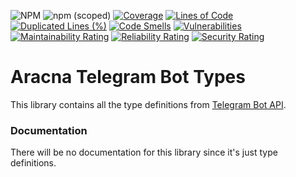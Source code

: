 ![NPM](https://img.shields.io/npm/l/@aracna/telegram-bot-types)
![npm (scoped)](https://img.shields.io/npm/v/@aracna/telegram-bot-types)
[![Coverage](https://sonarcloud.io/api/project_badges/measure?project=aracna_telegram-bot-types&metric=coverage)](https://sonarcloud.io/summary/new_code?id=aracna_telegram-bot-types)
[![Lines of Code](https://sonarcloud.io/api/project_badges/measure?project=aracna_telegram-bot-types&metric=ncloc)](https://sonarcloud.io/summary/new_code?id=aracna_telegram-bot-types)
[![Duplicated Lines (%)](https://sonarcloud.io/api/project_badges/measure?project=aracna_telegram-bot-types&metric=duplicated_lines_density)](https://sonarcloud.io/summary/new_code?id=aracna_telegram-bot-types)
[![Code Smells](https://sonarcloud.io/api/project_badges/measure?project=aracna_telegram-bot-types&metric=code_smells)](https://sonarcloud.io/summary/new_code?id=aracna_telegram-bot-types)
[![Vulnerabilities](https://sonarcloud.io/api/project_badges/measure?project=aracna_telegram-bot-types&metric=vulnerabilities)](https://sonarcloud.io/summary/new_code?id=aracna_telegram-bot-types)
[![Maintainability Rating](https://sonarcloud.io/api/project_badges/measure?project=aracna_telegram-bot-types&metric=sqale_rating)](https://sonarcloud.io/summary/new_code?id=aracna_telegram-bot-types)
[![Reliability Rating](https://sonarcloud.io/api/project_badges/measure?project=aracna_telegram-bot-types&metric=reliability_rating)](https://sonarcloud.io/summary/new_code?id=aracna_telegram-bot-types)
[![Security Rating](https://sonarcloud.io/api/project_badges/measure?project=aracna_telegram-bot-types&metric=security_rating)](https://sonarcloud.io/summary/new_code?id=aracna_telegram-bot-types)

# Aracna Telegram Bot Types

This library contains all the type definitions from [Telegram Bot API](https://core.telegram.org/bots/api).

### Documentation

There will be no documentation for this library since it's just type definitions.
